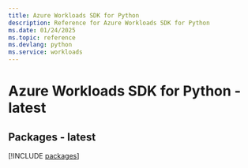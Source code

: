 ```yaml
---
title: Azure Workloads SDK for Python
description: Reference for Azure Workloads SDK for Python
ms.date: 01/24/2025
ms.topic: reference
ms.devlang: python
ms.service: workloads
---
```

# Azure Workloads SDK for Python - latest
## Packages - latest
[!INCLUDE [packages](workloads-index.md)]